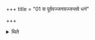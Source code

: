 +++
title = "01 स पूर्ववज्जनयज्जन्तवे धनं"

+++

<details><summary>थिते</summary>

स पूर्ववज्जनयज्जन्तवे धनं समानमज्मा परियाति जागृविरिति १
</details>
